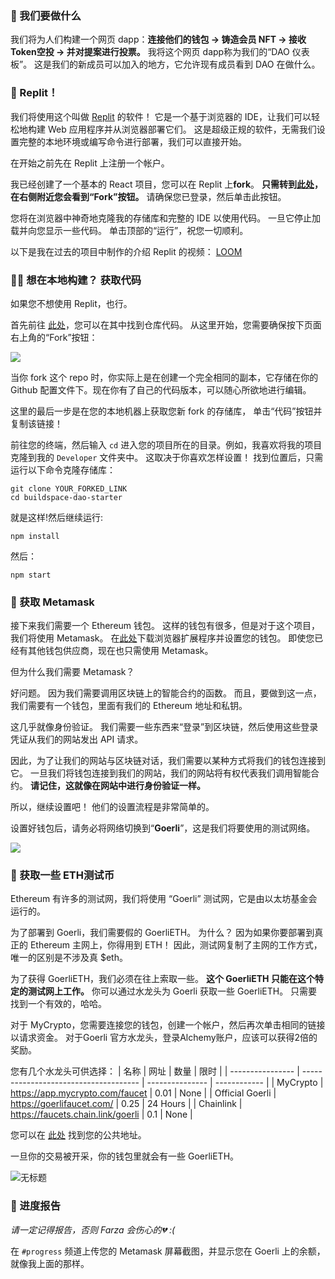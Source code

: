 ### 💎 我们要做什么

我们将为人们构建一个网页 dapp：**连接他们的钱包 → 铸造会员 NFT → 接收Token空投 → 并对提案进行投票。** 我将这个网页 dapp称为我们的“DAO 仪表板”。 这是我们的新成员可以加入的地方，它允许现有成员看到 DAO 在做什么。

### 🤯 Replit！

我们将使用这个叫做 [Replit](https://replit.com/~) 的软件！ 它是一个基于浏览器的 IDE，让我们可以轻松地构建 Web 应用程序并从浏览器部署它们。 这是超级正规的软件，无需我们设置完整的本地环境或编写命令进行部署，我们可以直接开始。

在开始之前先在 Replit 上注册一个帐户。

我已经创建了一个基本的 React 项目，您可以在 Replit 上**fork**。 **只需转到[此处](https://replit.com/@thirdweb/buildspace-dao-starter-v3)，在右侧附近您会看到“Fork”按钮。** 请确保您已登录，然后单击此按钮。

您将在浏览器中神奇地克隆我的存储库和完整的 IDE 以使用代码。 一旦它停止加载并向您显示一些代码。 单击顶部的“运行”，祝您一切顺利。

以下是我在过去的项目中制作的介绍 Replit 的视频：
[LOOM](https://www.loom.com/share/8e8f47eacf6d448eb5d25b6908021035)

### 👩‍💻 想在本地构建？ 获取代码

如果您不想使用 Replit，也行。

首先前往 [此处](https://github.com/buildspace/buildspace-dao-starter)，您可以在其中找到仓库代码。 从这里开始，您需要确保按下页面右上角的“Fork”按钮：

![](https://i.imgur.com/OnOIO2A.png)

当你 fork 这个 repo 时，你实际上是在创建一个完全相同的副本，它存储在你的 Github 配置文件下。现在你有了自己的代码版本，可以随心所欲地进行编辑。

这里的最后一步是在您的本地机器上获取您新 fork 的存储库， 单击“代码”按钮并复制该链接！

前往您的终端，然后输入 `cd` 进入您的项目所在的目录。例如，我喜欢将我的项目克隆到我的 `Developer` 文件夹中。 这取决于你喜欢怎样设置！ 找到位置后，只需运行以下命令克隆存储库：

```plaintext
git clone YOUR_FORKED_LINK
cd buildspace-dao-starter
```

就是这样!然后继续运行:
```plaintext
npm install
```

然后：
```plaintext
npm start
```

### 🦊 获取 Metamask

接下来我们需要一个 Ethereum 钱包。 这样的钱包有很多，但是对于这个项目，我们将使用 Metamask。 在[此处](https://metamask.io/download.html)下载浏览器扩展程序并设置您的钱包。 即使您已经有其他钱包供应商，现在也只需使用 Metamask。

但为什么我们需要 Metamask？

好问题。 因为我们需要调用区块链上的智能合约的函数。 而且，要做到这一点，我们需要有一个钱包，里面有我们的 Ethereum 地址和私钥。

这几乎就像身份验证。 我们需要一些东西来“登录”到区块链，然后使用这些登录凭证从我们的网站发出 API 请求。

因此，为了让我们的网站与区块链对话，我们需要以某种方式将我们的钱包连接到它。 一旦我们将钱包连接到我们的网站，我们的网站将有权代表我们调用智能合约。 **请记住，这就像在网站中进行身份验证一样。**

所以，继续设置吧！ 他们的设置流程是非常简单的。

设置好钱包后，请务必将网络切换到“**Goerli**”，这是我们将要使用的测试网络。

![](https://i.imgur.com/bw6YUMV.png)

### 🤑 获取一些 ETH测试币

Ethereum 有许多的测试网，我们将使用 “Goerli” 测试网，它是由以太坊基金会运行的。

为了部署到 Goerli，我们需要假的 GoerliETH。 为什么？ 因为如果你要部署到真正的 Ethereum 主网上，你得用到 ETH！ 因此，测试网复制了主网的工作方式，唯一的区别是不涉及真 $eth。

为了获得 GoerliETH，我们必须在往上索取一些。 **这个 GoerliETH 只能在这个特定的测试网上工作。** 你可以通过水龙头为 Goerli 获取一些 GoerliETH。 只需要找到一个有效的，哈哈。

对于 MyCrypto，您需要连接您的钱包，创建一个帐户，然后再次单击相同的链接以请求资金。 对于Goerli 官方水龙头，登录Alchemy账户，应该可以获得2倍的奖励。

您有几个水龙头可供选择：
| 名称            | 网址                                  | 数量          | 限时         |
| ---------------- | ------------------------------------- | --------------- | ------------ |
| MyCrypto         | https://app.mycrypto.com/faucet       | 0.01            | None         |
| Official Goerli  | https://goerlifaucet.com/             | 0.25            | 24 Hours     |
| Chainlink        | https://faucets.chain.link/goerli     | 0.1             | None         |

您可以在 [此处](https://metamask.zendesk.com/hc/en-us/articles/360015289512-How-to-copy-your-MetaMask-account-public-address-) 找到您的公共地址。

一旦你的交易被开采，你的钱包里就会有一些 GoerliETH。

![无标题](https://i.imgur.com/7yyYaDx.png)

### 🚨 进度报告

*请一定记得报告，否则 Farza 会伤心的💔 :(*

在 `#progress` 频道上传您的 Metamask 屏幕截图，并显示您在 Goerli 上的余额，就像我上面的那样。





